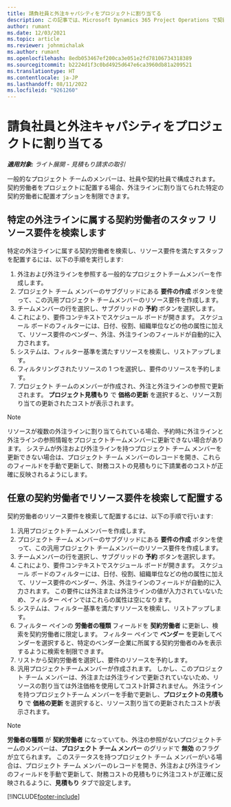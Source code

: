 ```yaml
---
title: 請負社員と外注キャパシティをプロジェクトに割り当てる
description: この記事では、Microsoft Dynamics 365 Project Operations で契約社員や下請けのキャパシティを使用してプロジェクトの要件をスタッフにする方法について説明します。
author: rumant
ms.date: 12/03/2021
ms.topic: article
ms.reviewer: johnmichalak
ms.author: rumant
ms.openlocfilehash: 8edb053467ef200ca3e051e2fd78106734318389
ms.sourcegitcommit: b2224d1f3c0bd4925d647e6ca3960db81a209521
ms.translationtype: HT
ms.contentlocale: ja-JP
ms.lasthandoff: 08/11/2022
ms.locfileid: "9261260"
---
```

# <a name="staffing-a-project-with-contract-workers-and-subcontracted-capacity"></a>請負社員と外注キャパシティをプロジェクトに割り当てる

_**適用対象:** ライト展開 - 見積もり請求の取引_

一般的なプロジェクト チームのメンバーは、社員や契約社員で構成されます。 契約労働者をプロジェクトに配置する場合、外注ラインに割り当てられた特定の契約労働者に配置オプションを制限できます。 

## <a name="search-for-staff-resource-requirements-with-contract-workers-that-belong-to-a-specific-subcontract-line"></a>特定の外注ラインに属する契約労働者のスタッフ リソース要件を検索します

特定の外注ラインに属する契約労働者を検索し、リソース要件を満たすスタッフを配置するには、以下の手順を実行します:

1. 外注および外注ラインを参照する一般的なプロジェクトチームメンバーを作成します。
2. プロジェクト チーム メンバーのサブグリッドにある **要件の作成** ボタンを使って、この汎用プロジェクト チームメンバーのリソース要件を作成します。
3. チームメンバーの行を選択し、サブグリッドの **予約** ボタンを選択します。 
4. これにより、要件コンテキストでスケジュール ボードが開きます。 スケジュール ボードのフィルターには、日付、役割、組織単位などの他の属性に加えて、リソース要件のベンダー、外注、外注ラインのフィールドが自動的に入力されます。
5. システムは、フィルター基準を満たすリソースを検索し、リストアップします。 
6. フィルタリングされたリソースの 1 つを選択し、要件のリソースを予約します。 
7. プロジェクト チームのメンバーが作成され、外注と外注ラインの参照で更新されます。 **プロジェクト見積もり** で **価格の更新** を選択すると、リソース割り当ての更新されたコストが表示されます。 

> [!NOTE]
> リソースが複数の外注ラインに割り当てられている場合、予約時に外注ラインと外注ラインの参照情報をプロジェクトチームメンバーに更新できない場合があります。 システムが外注および外注ラインを持つプロジェクト チーム メンバーを更新できない場合は、プロジェクト チーム メンバーのレコードを開き、これらのフィールドを手動で更新して、財務コストの見積もりに下請業者のコストが正確に反映されるようにします。

## <a name="search-for-and-staff-resource-requirements-with-any-contract-worker"></a>任意の契約労働者でリソース要件を検索して配置する

契約労働者のリソース要件を検索して配置するには、以下の手順で行います:

1. 汎用プロジェクトチームメンバーを作成します。
2. プロジェクト チーム メンバーのサブグリッドにある **要件の作成** ボタンを使って、この汎用プロジェクト チームメンバーのリソース要件を作成します。
3. チームメンバーの行を選択し、サブグリッドの **予約** ボタンを選択します。 
4. これにより、要件コンテキストでスケジュール ボードが開きます。 スケジュール ボードのフィルターには、日付、役割、組織単位などの他の属性に加えて、リソース要件のベンダー、外注、外注ラインのフィールドが自動的に入力されます。 この要件には外注または外注ラインの値が入力されていないため、フィルター ペインではこれらの属性は空になります。
5. システムは、フィルター基準を満たすリソースを検索し、リストアップします。
6. フィルター ペインの **労働者の種類** フィールドを **契約労働者** に更新し、検索を契約労働者に限定します。 フィルター ペインで **ベンダー** を更新してベンダーを選択すると、特定のベンダー企業に所属する契約労働者のみを表示するように検索を制限できます。
7. リストから契約労働者を選択し、要件のリソースを予約します。
8. 汎用プロジェクトチームメンバーが作成されます。 しかし、このプロジェクト チーム メンバーは、外注または外注ラインで更新されていないため、リソースの割り当ては外注価格を使用してコスト計算されません。 外注ラインを持つプロジェクトチーム メンバーを手動で更新し、**プロジェクトの見積もり** で **価格の更新** を選択すると、リソース割り当ての更新されたコストが表示されます。

> [!NOTE]
> **労働者の種類** が **契約労働者** になっていても、外注の参照がないプロジェクトチームのメンバーは、**プロジェクト チーム メンバー** のグリッドで **無効** のフラグが立てられます。 このステータスを持つプロジェクト チーム メンバーがいる場合は、プロジェクト チーム メンバーのレコードを開き、外注および外注ラインのフィールドを手動で更新して、財務コストの見積もりに外注コストが正確に反映されるように、**見積もり** タブで設定します。 


[!INCLUDE[footer-include](../../includes/footer-banner.md)]
